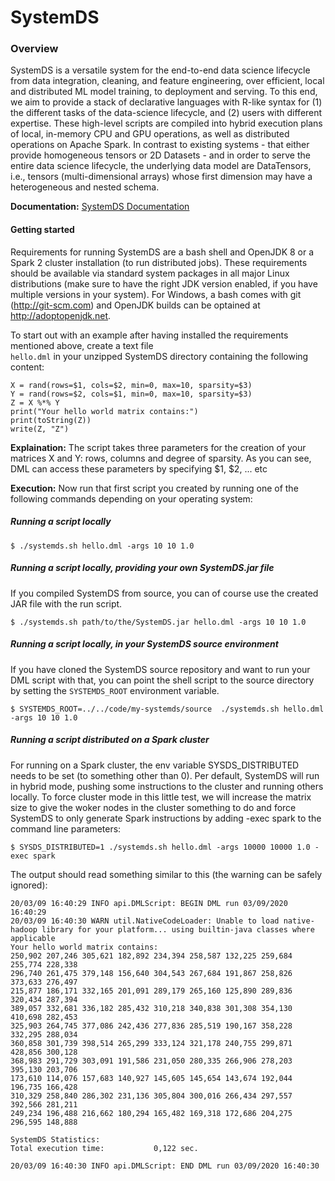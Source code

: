 <!--
{% comment %}
Modifications Copyright 2020 Graz University of Technology

Licensed to the Apache Software Foundation (ASF) under one or more
contributor license agreements.  See the NOTICE file distributed with
this work for additional information regarding copyright ownership.
The ASF licenses this file to you under the Apache License, Version 2.0
(the "License"); you may not use this file except in compliance with
the License.  You may obtain a copy of the License at

http://www.apache.org/licenses/LICENSE-2.0

Unless required by applicable law or agreed to in writing, software
distributed under the License is distributed on an "AS IS" BASIS,
WITHOUT WARRANTIES OR CONDITIONS OF ANY KIND, either express or implied.
See the License for the specific language governing permissions and
limitations under the License.
{% endcomment %}
-->

# SystemDS

### Overview

 SystemDS is a versatile system for the end-to-end data science lifecycle from data integration, cleaning, and feature engineering, over efficient, local and distributed ML model training, to deployment and serving. To this end, we aim to provide a stack of declarative languages with R-like syntax for (1) the different tasks of the data-science lifecycle, and (2) users with different expertise. These high-level scripts are compiled into hybrid execution plans of local, in-memory CPU and GPU operations, as well as distributed operations on Apache Spark. In contrast to existing systems - that either provide homogeneous tensors or 2D Datasets - and in order to serve the entire data science lifecycle, the underlying data model are DataTensors, i.e., tensors (multi-dimensional arrays) whose first dimension may have a heterogeneous and nested schema.

**Documentation:** [SystemDS Documentation](https://github.com/tugraz-isds/systemds/tree/master/docs)

#### Getting started

Requirements for running SystemDS are a bash shell and OpenJDK 8 or a Spark 2 cluster installation (to run distributed jobs). 
These requirements should be available via standard system packages in all major Linux distributions 
(make sure to have the right JDK version enabled, if you have multiple versions in your system).
For Windows, a bash comes with git (http://git-scm.com) and OpenJDK builds can be optained at http://adoptopenjdk.net.  

To start out with an example after having installed the requirements mentioned above, create a text file  
`hello.dml` in your unzipped SystemDS directory containing the following content: 
 ```shell script
X = rand(rows=$1, cols=$2, min=0, max=10, sparsity=$3)
Y = rand(rows=$2, cols=$1, min=0, max=10, sparsity=$3)
Z = X %*% Y
print("Your hello world matrix contains:")
print(toString(Z))
write(Z, "Z")
``` 

**Explaination:** The script takes three parameters for the creation of your matrices X and Y: rows, columns and degree 
of sparsity. As you can see, DML can access these parameters by specifying $1, $2, ... etc


**Execution:** Now run that first script you created by running one of the following commands depending on your operating system:

##### Running a script locally 

```shell script
$ ./systemds.sh hello.dml -args 10 10 1.0
```

##### Running a script locally, providing your own SystemDS.jar file
 
If you compiled SystemDS from source, you can of course use the created JAR file with the run script. 

```shell script
$ ./systemds.sh path/to/the/SystemDS.jar hello.dml -args 10 10 1.0
```

##### Running a script locally, in your SystemDS source environment
If you have cloned the SystemDS source repository and want to run your DML script with that, you can point the
shell script to the source directory by setting the `SYSTEMDS_ROOT` environment variable.
```shell script
$ SYSTEMDS_ROOT=../../code/my-systemds/source  ./systemds.sh hello.dml -args 10 10 1.0
```

##### Running a script distributed on a Spark cluster 
For running on a Spark cluster, the env variable SYSDS_DISTRIBUTED needs to be set (to something other than 0).
Per default, SystemDS will run in hybrid mode, pushing some instructions to the cluster and running others locally.
To force cluster mode in this little test, we will increase the matrix size to give the woker nodes in the cluster 
something to do and force SystemDS to only generate Spark instructions by adding -exec spark to the command line 
parameters:
```shell script
$ SYSDS_DISTRIBUTED=1 ./systemds.sh hello.dml -args 10000 10000 1.0 -exec spark
```

The output should read something similar to this (the warning can be safely ignored):

```shell script
20/03/09 16:40:29 INFO api.DMLScript: BEGIN DML run 03/09/2020 16:40:29
20/03/09 16:40:30 WARN util.NativeCodeLoader: Unable to load native-hadoop library for your platform... using builtin-java classes where applicable
Your hello world matrix contains:
250,902 207,246 305,621 182,892 234,394 258,587 132,225 259,684 255,774 228,338
296,740 261,475 379,148 156,640 304,543 267,684 191,867 258,826 373,633 276,497
215,877 186,171 332,165 201,091 289,179 265,160 125,890 289,836 320,434 287,394
389,057 332,681 336,182 285,432 310,218 340,838 301,308 354,130 410,698 282,453
325,903 264,745 377,086 242,436 277,836 285,519 190,167 358,228 332,295 288,034
360,858 301,739 398,514 265,299 333,124 321,178 240,755 299,871 428,856 300,128
368,983 291,729 303,091 191,586 231,050 280,335 266,906 278,203 395,130 203,706
173,610 114,076 157,683 140,927 145,605 145,654 143,674 192,044 196,735 166,428
310,329 258,840 286,302 231,136 305,804 300,016 266,434 297,557 392,566 281,211
249,234 196,488 216,662 180,294 165,482 169,318 172,686 204,275 296,595 148,888

SystemDS Statistics:
Total execution time:           0,122 sec.

20/03/09 16:40:30 INFO api.DMLScript: END DML run 03/09/2020 16:40:30
```
